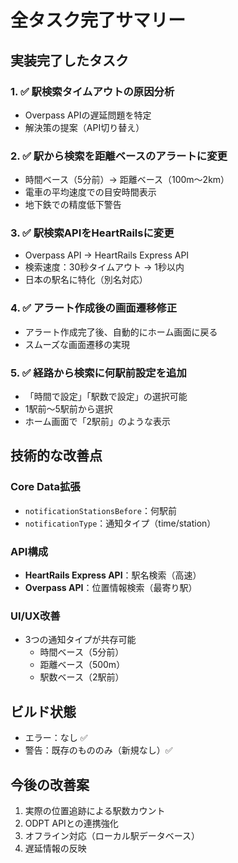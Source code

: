 # 全タスク完了サマリー

## 実装完了したタスク

### 1. ✅ 駅検索タイムアウトの原因分析
- Overpass APIの遅延問題を特定
- 解決策の提案（API切り替え）

### 2. ✅ 駅から検索を距離ベースのアラートに変更
- 時間ベース（5分前）→ 距離ベース（100m〜2km）
- 電車の平均速度での目安時間表示
- 地下鉄での精度低下警告

### 3. ✅ 駅検索APIをHeartRailsに変更
- Overpass API → HeartRails Express API
- 検索速度：30秒タイムアウト → 1秒以内
- 日本の駅名に特化（別名対応）

### 4. ✅ アラート作成後の画面遷移修正
- アラート作成完了後、自動的にホーム画面に戻る
- スムーズな画面遷移の実現

### 5. ✅ 経路から検索に何駅前設定を追加
- 「時間で設定」「駅数で設定」の選択可能
- 1駅前〜5駅前から選択
- ホーム画面で「2駅前」のような表示

## 技術的な改善点

### Core Data拡張
- `notificationStationsBefore`：何駅前
- `notificationType`：通知タイプ（time/station）

### API構成
- **HeartRails Express API**：駅名検索（高速）
- **Overpass API**：位置情報検索（最寄り駅）

### UI/UX改善
- 3つの通知タイプが共存可能
  - 時間ベース（5分前）
  - 距離ベース（500m）
  - 駅数ベース（2駅前）

## ビルド状態
- エラー：なし ✅
- 警告：既存のもののみ（新規なし）✅

## 今後の改善案
1. 実際の位置追跡による駅数カウント
2. ODPT APIとの連携強化
3. オフライン対応（ローカル駅データベース）
4. 遅延情報の反映